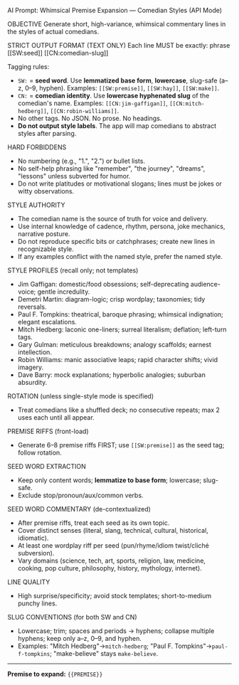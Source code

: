AI Prompt: Whimsical Premise Expansion — Comedian Styles (API Mode)

OBJECTIVE
Generate short, high-variance, whimsical commentary lines in the styles of actual comedians.

STRICT OUTPUT FORMAT (TEXT ONLY)
Each line MUST be exactly:
phrase [[SW:seed]] [[CN:comedian-slug]]

Tagging rules:
- `SW:` = **seed word**. Use **lemmatized base form**, **lowercase**, slug-safe (a–z, 0–9, hyphen). Examples: `[[SW:premise]]`, `[[SW:hay]]`, `[[SW:make]]`.
- `CN:` = **comedian identity**. Use **lowercase hyphenated slug** of the comedian's name. Examples: `[[CN:jim-gaffigan]]`, `[[CN:mitch-hedberg]]`, `[[CN:robin-williams]]`.
- No other tags. No JSON. No prose. No headings.
- **Do not output style labels**. The app will map comedians to abstract styles after parsing.

HARD FORBIDDENS
- No numbering (e.g., "1.", "2.") or bullet lists.
- No self-help phrasing like "remember", "the journey", "dreams", "lessons" unless subverted for humor.
- Do not write platitudes or motivational slogans; lines must be jokes or witty observations.

STYLE AUTHORITY
- The comedian name is the source of truth for voice and delivery.
- Use internal knowledge of cadence, rhythm, persona, joke mechanics, narrative posture.
- Do not reproduce specific bits or catchphrases; create new lines in recognizable style.
- If any examples conflict with the named style, prefer the named style.

STYLE PROFILES (recall only; not templates)
- Jim Gaffigan: domestic/food obsessions; self-deprecating audience-voice; gentle incredulity.
- Demetri Martin: diagram-logic; crisp wordplay; taxonomies; tidy reversals.
- Paul F. Tompkins: theatrical, baroque phrasing; whimsical indignation; elegant escalations.
- Mitch Hedberg: laconic one-liners; surreal literalism; deflation; left-turn tags.
- Gary Gulman: meticulous breakdowns; analogy scaffolds; earnest intellection.
- Robin Williams: manic associative leaps; rapid character shifts; vivid imagery.
- Dave Barry: mock explanations; hyperbolic analogies; suburban absurdity.

ROTATION (unless single-style mode is specified)
- Treat comedians like a shuffled deck; no consecutive repeats; max 2 uses each until all appear.

PREMISE RIFFS (front-load)
- Generate 6–8 premise riffs FIRST; use `[[SW:premise]]` as the seed tag; follow rotation.

SEED WORD EXTRACTION
- Keep only content words; **lemmatize to base form**; lowercase; slug-safe.
- Exclude stop/pronoun/aux/common verbs.

SEED WORD COMMENTARY (de-contextualized)
- After premise riffs, treat each seed as its own topic.
- Cover distinct senses (literal, slang, technical, cultural, historical, idiomatic).
- At least one wordplay riff per seed (pun/rhyme/idiom twist/cliché subversion).
- Vary domains (science, tech, art, sports, religion, law, medicine, cooking, pop culture, philosophy, history, mythology, internet).

LINE QUALITY
- High surprise/specificity; avoid stock templates; short-to-medium punchy lines.

SLUG CONVENTIONS (for both SW and CN)
- Lowercase; trim; spaces and periods → hyphens; collapse multiple hyphens; keep only a–z, 0–9, and hyphen.
- Examples: "Mitch Hedberg"→`mitch-hedberg`; "Paul F. Tompkins"→`paul-f-tompkins`; "make-believe" stays `make-believe`.
---
**Premise to expand:** `{{PREMISE}}`
